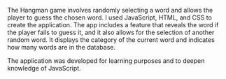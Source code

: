 
The Hangman game involves randomly selecting a word and allows the player to guess the chosen word. 
I used JavaScript, HTML, and CSS to create the application. 
The app includes a feature that reveals the word if the player fails to guess it, 
and it also allows for the selection of another random word. 
It displays the category of the current word and indicates how many words are in the database.

The application was developed for learning purposes and to deepen knowledge of JavaScript.
